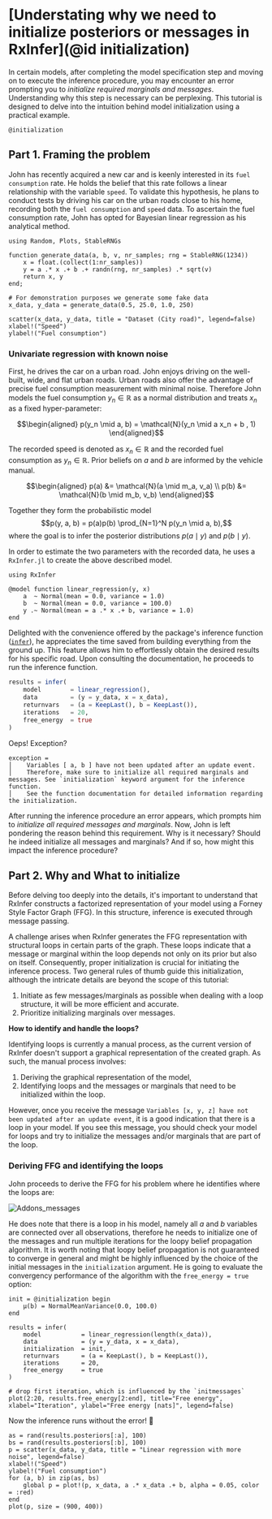 # [Understating why we need to initialize posteriors or messages in RxInfer](@id initialization)

In certain models, after completing the model specification step and moving on to execute the inference procedure, you may encounter an error prompting you to _initialize required marginals and messages_. Understanding why this step is necessary can be perplexing. This tutorial is designed to delve into the intuition behind model initialization using a practical example.

```@docs
@initialization
```

## Part 1. Framing the problem 

John has recently acquired a new car and is keenly interested in its `fuel consumption` rate. He holds the belief that this rate follows a linear relationship with the variable `speed`. To validate this hypothesis, he plans to conduct tests by driving his car on the urban roads close to his home, recording both the `fuel consumption` and `speed` data. To ascertain the fuel consumption rate, John has opted for Bayesian linear regression as his analytical method.

```@example init-tutorial
using Random, Plots, StableRNGs

function generate_data(a, b, v, nr_samples; rng = StableRNG(1234))
    x = float.(collect(1:nr_samples))
    y = a .* x .+ b .+ randn(rng, nr_samples) .* sqrt(v)
    return x, y
end;

# For demonstration purposes we generate some fake data 
x_data, y_data = generate_data(0.5, 25.0, 1.0, 250)

scatter(x_data, y_data, title = "Dataset (City road)", legend=false)
xlabel!("Speed")
ylabel!("Fuel consumption")
```


### Univariate regression with known noise

First, he drives the car on a urban road. John enjoys driving on the well-built, wide, and flat urban roads. Urban roads also offer the advantage of precise fuel consumption measurement with minimal noise. Therefore John models the fuel consumption $y_n\in\mathbb{R}$ as a normal distribution and treats $x_n$ as a fixed hyper-parameter:

$$\begin{aligned}
p(y_n \mid a, b) = \mathcal{N}(y_n \mid a x_n + b , 1)
\end{aligned}$$

The recorded speed is denoted as $x_n \in \mathbb{R}$ and the recorded fuel consumption as $y_n \in \mathbb{R}$. Prior beliefs on $a$ and $b$ are informed by the vehicle manual.

$$\begin{aligned}
    p(a) &= \mathcal{N}(a \mid m_a, v_a) \\
    p(b) &= \mathcal{N}(b \mid m_b, v_b) 
\end{aligned}$$

Together they form the probabilistic model
$$p(y, a, b) = p(a)p(b) \prod_{N=1}^N p(y_n \mid a, b),$$
where the goal is to infer the posterior distributions $p(a \mid y)$ and $p(b\mid y)$.

In order to estimate the two parameters with the recorded data, he uses a `RxInfer.jl` to create the above described model.

```@example init-tutorial
using RxInfer

@model function linear_regression(y, x)
    a  ~ Normal(mean = 0.0, variance = 1.0)
    b  ~ Normal(mean = 0.0, variance = 100.0)
    y .~ Normal(mean = a .* x .+ b, variance = 1.0)
end
```

Delighted with the convenience offered by the package's inference function ([`infer`](@ref)), he appreciates the time saved from building everything from the ground up. This feature allows him to effortlessly obtain the desired results for his specific road. Upon consulting the documentation, he proceeds to run the inference function.

```julia
results = infer(
    model        = linear_regression(), 
    data         = (y = y_data, x = x_data), 
    returnvars   = (a = KeepLast(), b = KeepLast()),
    iterations   = 20,
    free_energy  = true
)
```

Oeps! Exception?

```
exception =
│    Variables [ a, b ] have not been updated after an update event. 
│    Therefore, make sure to initialize all required marginals and messages. See `initialization` keyword argument for the inference function. 
│    See the function documentation for detailed information regarding the initialization.
```

After running the inference procedure an error appears, which prompts him to _initialize all required messages and marginals_. Now, John is left pondering the reason behind this requirement. Why is it necessary? Should he indeed initialize all messages and marginals? And if so, how might this impact the inference procedure?

## Part 2. Why and What to initialize

Before delving too deeply into the details, it's important to understand that RxInfer constructs a factorized representation of your model using a Forney Style Factor Graph (FFG). In this structure, inference is executed through message passing.

A challenge arises when RxInfer generates the FFG representation with structural loops in certain parts of the graph. These loops indicate that a message or marginal within the loop depends not only on its prior but also on itself. Consequently, proper initialization is crucial for initiating the inference process. Two general rules of thumb guide this initialization, although the intricate details are beyond the scope of this tutorial:

1.	Initiate as few messages/marginals as possible when dealing with a loop structure, it will be more efficient and accurate.
2.	Prioritize initializing marginals over messages.

**How to identify and handle the loops?**

Identifying loops is currently a manual process, as the current version of RxInfer doesn't support a graphical representation of the created graph. As such, the manual process involves:

1.	Deriving the graphical representation of the model,
2.	Identifying loops and the messages or marginals that need to be initialized within the loop.

However, once you receive the message `Variables [x, y, z] have not been updated after an update event`, it is a good indication that there is a loop in your model. If you see this message, you should check your model for loops and try to initialize the messages and/or marginals that are part of the loop.

### Deriving FFG and identifying the loops

John proceeds to derive the FFG for his problem where he identifies where the loops are:

![Addons_messages](../assets/img/linear_regresion_model.png)

He does note that there is a loop in his model, namely all $a$ and $b$ variables are connected over all observations, therefore he needs to initialize one of the messages and run multiple iterations for the loopy belief propagation algorithm. It is worth noting that loopy belief propagation is not guaranteed to converge in general and might be highly influenced by the choice of the initial messages in the `initialization` argument. He is going to evaluate the convergency performance of the algorithm with the `free_energy = true` option:
 

```@example init-tutorial
init = @initialization begin
    μ(b) = NormalMeanVariance(0.0, 100.0)
end

results = infer(
    model           = linear_regression(length(x_data)), 
    data            = (y = y_data, x = x_data), 
    initialization  = init, 
    returnvars      = (a = KeepLast(), b = KeepLast()),
    iterations      = 20,
    free_energy     = true
)

# drop first iteration, which is influenced by the `initmessages`
plot(2:20, results.free_energy[2:end], title="Free energy", xlabel="Iteration", ylabel="Free energy [nats]", legend=false)
```

Now the inference runs without the error! 🎉

```@example init-tutorial
as = rand(results.posteriors[:a], 100)
bs = rand(results.posteriors[:b], 100)
p = scatter(x_data, y_data, title = "Linear regression with more noise", legend=false)
xlabel!("Speed")
ylabel!("Fuel consumption")
for (a, b) in zip(as, bs)
    global p = plot!(p, x_data, a .* x_data .+ b, alpha = 0.05, color = :red)
end
plot(p, size = (900, 400))
```